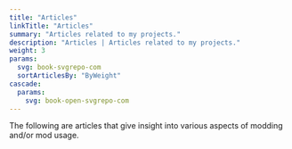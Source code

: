 ```yaml
---
title: "Articles"
linkTitle: "Articles"
summary: "Articles related to my projects."
description: "Articles | Articles related to my projects."
weight: 3
params:
  svg: book-svgrepo-com
  sortArticlesBy: "ByWeight"
cascade:
  params:
    svg: book-open-svgrepo-com
---
```


The following are articles that give insight into various aspects of modding and/or mod usage.